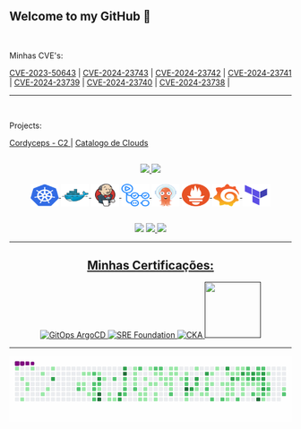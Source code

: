 ## Welcome to my GitHub 👋

 
 <div>
    <br>
<p>Minhas CVE's:</p>
<a href="https://github.com/giovannipajeu1/CVE-2023-50643">CVE-2023-50643</a> |
<a href="https://github.com/giovannipajeu1/CVE-2024-23743">CVE-2024-23743</a> |
<a href="https://github.com/giovannipajeu1/CVE-2024-23742">CVE-2024-23742</a> |
<a href="https://github.com/giovannipajeu1/CVE-2024-23741">CVE-2024-23741</a> |
<a href="https://github.com/giovannipajeu1/CVE-2024-23739">CVE-2024-23739</a> |
<a href="https://github.com/giovannipajeu1/CVE-2024-23740">CVE-2024-23740</a> |
<a href="https://github.com/giovannipajeu1/CVE-2024-23738">CVE-2024-23738</a> |
<br>
<hr>

  
<br>
<p>Projects:</p>
<a href="https://github.com/giovannipajeu1/Cordyceps">Cordyceps - C2 </a> | 
<a href="https://github.com/giovannipajeu1/Catalogo-Cloud"> Catalogo de Clouds </a>

 
 ##
 </div>
 <div align="center">
   <a href="https://github.com/giovannipajeu1">
   <img height="180em" src="https://github-readme-stats.vercel.app/api?username=giovannipajeu1&show_icons=true&theme=blue-green&border_color=FFFFFF&border_radius=20px"/>
   <img height="180em" src="https://github-readme-stats.vercel.app/api/top-langs/?username=giovannipajeu1&layout=compact&langs_count=16&theme=blue-green&border_radius=20px&border_color=FFFFFF"/>
</div>



    
<div style="display: inline_block" align="center"><br>
  <img align="center" height="40" width="50" src="https://raw.githubusercontent.com/devicons/devicon/master/icons/kubernetes/kubernetes-original.svg">
  <img align="center" height="40" width="50" src="https://raw.githubusercontent.com/devicons/devicon/master/icons/docker/docker-original.svg">
  <img align="center" height="40" width="50" src="https://raw.githubusercontent.com/devicons/devicon/master/icons/jenkins/jenkins-original.svg">
  <img align="center" height="40" width="50" src="https://raw.githubusercontent.com/devicons/devicon/master/icons/githubactions/githubactions-plain.svg">
  <img align="center" height="40" width="50" src="https://raw.githubusercontent.com/devicons/devicon/master/icons/argocd/argocd-original.svg">
  <img align="center" height="40" width="50" src="https://raw.githubusercontent.com/devicons/devicon/master/icons/prometheus/prometheus-original.svg">
  <img align="center" height="40" width="50" src="https://raw.githubusercontent.com/devicons/devicon/master/icons/grafana/grafana-original.svg">
  <img align="center" height="40" width="50" src="https://raw.githubusercontent.com/devicons/devicon/master/icons/terraform/terraform-original.svg">
  

 
##
<div align="center">
  <a href="https://www.linkedin.com/in/giovanni-pajeu-lima/" target="_blank"><img src="https://img.shields.io/badge/-LinkedIn-%230077B5?style=for-the-badge&logo=linkedin&logoColor=white"></a>
  <a href="https://www.instagram.com/giovanni_pajeu/"  target=_blank><img src="https://img.shields.io/badge/Instagram-E4405F?style=for-the-badge&logo=instagram&logoColor=white">
  <a href="https://api.whatsapp.com/send?phone=5511973273915&text=Olá%20!%20Pode%20me%20ajudar%20%3F%20d/"  target=_blank><img src="https://img.shields.io/badge/WhatsApp-25D366?style=for-the-badge&logo=whatsapp&logoColor=white">
 
</div>

<hr>

 ## Minhas Certificações:
 <div align="left>
  <p align="left">
    <a href="https://mycourse.app/gpVAPvp4VQkNy7Rm7" target="_blank" rel="noreferrer"> 
        <img src="https://github.com/giovannipajeu1/giovannipajeu1/assets/83291215/792f2aae-75a0-4239-b3e2-8b44a9ddbf1b" alt="GitOps ArgoCD" width="80" height="80"/> 
    </a>
    <a href="https://www.linkedin.com/in/giovanni-pajeu-lima/details/certifications/1716215912184/single-media-viewer/?profileId=ACoAADcmk2cBBwnMkzJ284ZdkarogcGQ8-ub8ls" alt="SRE Foundation" target="_blank" rel="noreferrer"/>
       <img src="https://github.com/giovannipajeu1/giovannipajeu1/assets/83291215/1e61c8c7-cdb5-486a-91b6-ca9312f595db" alt ="SRE Foundation" width="100 height="100"/>
    </a>
    <a href="">
       <img src="https://github.com/giovannipajeu1/giovannipajeu1/assets/83291215/dc2a7fba-09a4-4d6c-849a-48932dc52948" alt="CKA" width="100" height="100"/>
    </a>
   <a href=""> 
     <img src="https://github.com/giovannipajeu1/giovannipajeu1/assets/83291215/49601da8-7f46-4002-acd2-b3cf36e3c7ce" width="100" height="100"/>
    </a>
 </div>
<hr>


  <img src="https://raw.githubusercontent.com/Platane/snk/output/github-contribution-grid-snake.gif" />

